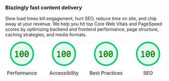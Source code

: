 ### Blazingly fast content delivery

Slow load times kill engagement, hurt SEO, reduce time on site, and chip
away at your revenue. We help you hit top Core Web Vitals and PageSpeed
scores by optimizing backend and frontend performance, page structure,
caching strategies, and media formats.

![Google Lighthouse](img/google-lighthouse.svg)
